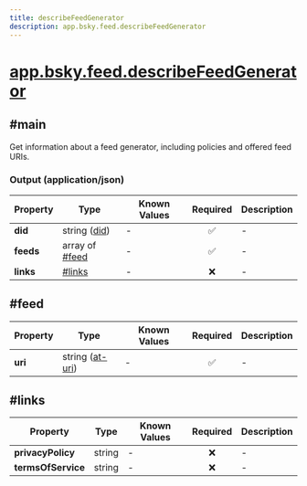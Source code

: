 ```yaml
---
title: describeFeedGenerator
description: app.bsky.feed.describeFeedGenerator
---
```


# [app.bsky.feed.describeFeedGenerator](https://github.com/myConsciousness/atproto.dart/blob/main/lexicons/app/bsky/feed/describeFeedGenerator.json)

## #main

Get information about a feed generator, including policies and offered feed URIs.

### Output (application/json)

| Property | Type | Known Values | Required | Description |
| --- | --- | --- | :---: | --- |
| **did** | string ([did](https://atproto.com/specs/did)) | - | ✅ | - |
| **feeds** | array of [#feed](#feed) | - | ✅ | - |
| **links** | [#links](#links) | - | ❌ | - |

## #feed

| Property | Type | Known Values | Required | Description |
| --- | --- | --- | :---: | --- |
| **uri** | string ([at-uri](https://atproto.com/specs/at-uri-scheme)) | - | ✅ | - |

## #links

| Property | Type | Known Values | Required | Description |
| --- | --- | --- | :---: | --- |
| **privacyPolicy** | string | - | ❌ | - |
| **termsOfService** | string | - | ❌ | - |

